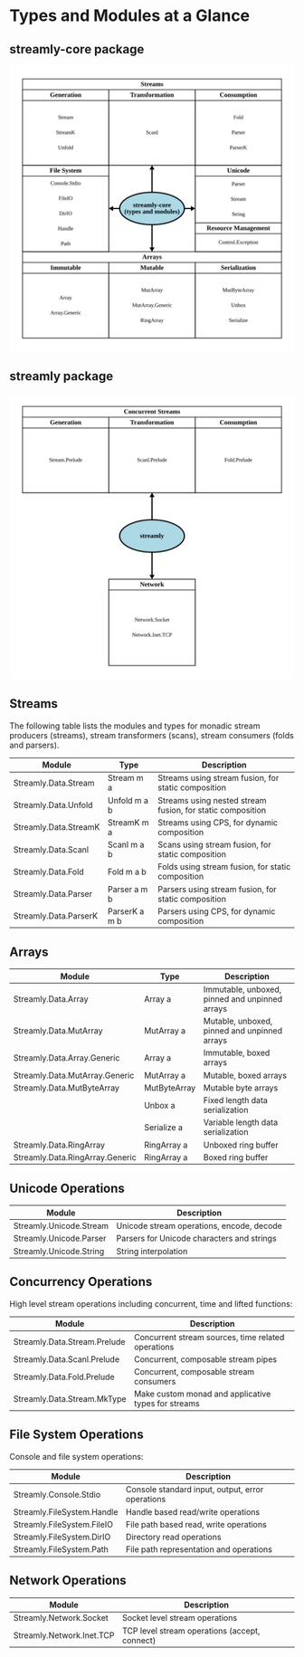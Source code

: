 # Types and Modules at a Glance

## streamly-core package

![Streamly Core Modules](./streamly-core.svg)

## streamly package

![Streamly Modules](./streamly.svg)

## Streams

The following table lists the modules and types for monadic stream producers
(streams), stream transformers (scans), stream consumers (folds and parsers).

| Module                | Type          | Description                                                |
|-----------------------|---------------|------------------------------------------------------------|
| Streamly.Data.Stream  | Stream m a    | Streams using stream fusion, for static composition        |
| Streamly.Data.Unfold  | Unfold m a b  | Streams using nested stream fusion, for static composition |
| Streamly.Data.StreamK | StreamK m a   | Streams using CPS, for dynamic composition                 |
| Streamly.Data.Scanl   | Scanl m a b   | Scans using stream fusion, for static composition          |
| Streamly.Data.Fold    | Fold m a b    | Folds using stream fusion, for static composition          |
| Streamly.Data.Parser  | Parser a m b  | Parsers using stream fusion, for static composition        |
| Streamly.Data.ParserK | ParserK a m b | Parsers using CPS, for dynamic composition                 |

## Arrays

| Module                                   | Type         | Description                                    |
|------------------------------------------|--------------|------------------------------------------------|
| Streamly.Data.Array                      | Array a      | Immutable, unboxed, pinned and unpinned arrays |
| Streamly.Data.MutArray                   | MutArray a   | Mutable, unboxed, pinned and unpinned arrays   |
| Streamly.Data.Array.Generic              | Array a      | Immutable, boxed arrays                        |
| Streamly.Data.MutArray.Generic           | MutArray a   | Mutable, boxed arrays                          |
| Streamly.Data.MutByteArray               | MutByteArray | Mutable byte arrays                            |
|                                          | Unbox a      | Fixed length data serialization                |
|                                          | Serialize a  | Variable length data serialization             |
| Streamly.Data.RingArray                  | RingArray a  | Unboxed ring buffer                            |
| Streamly.Data.RingArray.Generic          | RingArray a  | Boxed ring buffer                              |

## Unicode Operations

| Module                  | Description                                |
|-------------------------|--------------------------------------------|
| Streamly.Unicode.Stream | Unicode stream operations, encode, decode  |
| Streamly.Unicode.Parser | Parsers for Unicode characters and strings |
| Streamly.Unicode.String | String interpolation                       |

## Concurrency Operations

High level stream operations including concurrent, time and lifted functions:

| Module                       | Description                                         |
|------------------------------|-----------------------------------------------------|
| Streamly.Data.Stream.Prelude | Concurrent stream sources, time related operations  |
| Streamly.Data.Scanl.Prelude  | Concurrent, composable stream pipes                 |
| Streamly.Data.Fold.Prelude   | Concurrent, composable stream consumers             |
| Streamly.Data.Stream.MkType  | Make custom monad and applicative types for streams |

## File System Operations

Console and file system operations:

| Module                     | Description                                      |
|----------------------------|--------------------------------------------------|
| Streamly.Console.Stdio     | Console standard input, output, error operations |
| Streamly.FileSystem.Handle | Handle based read/write operations               |
| Streamly.FileSystem.FileIO | File path based read, write operations           |
| Streamly.FileSystem.DirIO  | Directory read operations                        |
| Streamly.FileSystem.Path   | File path representation and operations          |

## Network Operations

| Module                       | Description                                   |
|------------------------------|-----------------------------------------------|
| Streamly.Network.Socket      | Socket level stream operations                |
| Streamly.Network.Inet.TCP    | TCP level stream operations (accept, connect) |
